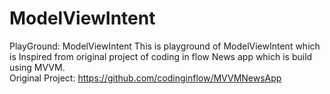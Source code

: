 # ModelViewIntent
PlayGround: ModelViewIntent
This is playground of ModelViewIntent which is Inspired from original project of coding in flow News app which is build using MVVM. <br/>
Original Project: https://github.com/codinginflow/MVVMNewsApp
